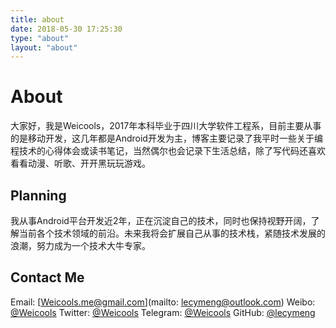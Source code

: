```yaml
---
title: about
date: 2018-05-30 17:25:30
type: "about"
layout: "about"
---
```


# About
大家好，我是Weicools，2017年本科毕业于四川大学软件工程系，目前主要从事的是移动开发，这几年都是Android开发为主，博客主要记录了我平时一些关于编程技术的心得体会或读书笔记，当然偶尔也会记录下生活总结，除了写代码还喜欢看看动漫、听歌、开开黑玩玩游戏。

## Planning
我从事Android平台开发近2年，正在沉淀自己的技术，同时也保持视野开阔，了解当前各个技术领域的前沿。未来我将会扩展自己从事的技术栈，紧随技术发展的浪潮，努力成为一个技术大牛专家。

## Contact Me
Email: [Weicools.me@gmail.com](mailto: lecymeng@outlook.com)
Weibo: [@Weicools](https://weibo.com/onewinnie)
Twitter: [@Weicools](https://www.instagram.com/weicools/)
Telegram: [@Weicools](https://t.me/Weicools)
GitHub: [@lecymeng](https://github.com/lecymeng)